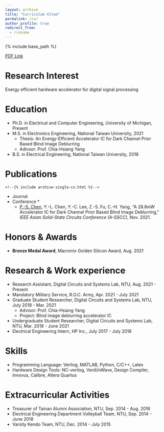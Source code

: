 ```yaml
---
layout: archive
title: "Curriculum Vitae"
permalink: /cv/
author_profile: true
redirect_from:
  - /resume
---
```


{% include base_path %}

[PDF Link](http://posoc.github.io/files/CV.pdf)

Research Interest
======
Energy efficient hardware accelerator for digital signal processing

Education
======
* Ph.D. in Electrical and Computer Engineering, University of Michigan, Present
* M.S. in Electronics Engineering, National Taiwan University, 2021
  * Thesis: An Energy-Efficient Accelerator IC for Dark Channel Prior Based Blind Image Deblurring
  * Adivsor: Prof. Chia-Hsiang Yang
* B.S. in Electrical Engineering, National Taiwan University, 2018

Publications
======
  <!--<ul>{% for post in site.publications %}-->
    <!--{% include archive-single-cv.html %}-->
  <!--{% endfor %}</ul>-->
* Journal
* Conference
  *   
  * <u>P.-S. Chen</u>, Y.-L. Chen, Y.-C. Lee, Z.-S. Fu, C.-H. Yang, "A 28.8mW Accelerator IC for Dark Channel Prior Based Blind Image Deblurring," <i>IEEE Asian Solid-State Circuits Conference (A-SSCC)</i>, Nov. 2021.  
  
Honors & Awards
======
* <b>Bronze Medal Award</b>, Macronix Golden Silicon Award, Aug. 2021 

Research & Work experience
======
* Research Assistant, Digital Circuits and Systems Lab, NTU, Aug. 2021 - Present
* Mandatory Military Service, R.O.C. Army, Apr. 2021 - July 2021
* Graduate Student Researcher, Digital Circuits and Systems Lab, NTU, July 2018 - Mar. 2021
  * Advisor: Prof. Chia-Hsiang Yang
  * Project: Blind image deblurring accelerator IC 
* Undergraduate Student Researcher, Digital Circuits and Systems Lab, NTU, Mar. 2018 - June 2021
* Electrical Engineering Intern, HP Inc., July 2017 - July 2018

Skills
======
* Programming Language: Verilog, MATLAB, Python, C/C++, Latex
* Hardware Design Tools: NC-verilog, Verdi/nWave, Design Compiler, Innovus, Calibre, Altera Quartus

Extracurricular Activities
======
* Treasurer of Tainan Alumni Association, NTU, Sep. 2014 - Aug. 2016
* Electrical Engineering Department Volleyball Team, NTU, Sep. 2014 - June 2018
* Varsity Kendo Team, NTU, Dec. 2014 - July 2015


